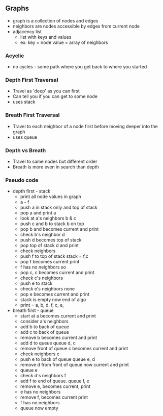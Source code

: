## Graphs

- graph is a collection of nodes and edges
- neighbors are nodes accessible by edges from current node
- adjacency list
  - list with keys and values
  - ex: key = node value = array of neighbors
### Acyclic 
  - no cycles - some path where you get back to where you started
### Depth First Traversal
- Travel as 'deep' as you can first
- Can tell you if you can get to some node
- uses stack
### Breath First Traversal
- Travel to each neighbor of a node first before moving deeper into the graph
- uses queue
### Depth vs Breath
- Travel to same nodes but different order
- Breath is more even in search than depth

### Pseudo code
- depth first - stack
  - print all node values in graph
  - a - f
  - push a in stack only and top of stack
  - pop a and print a
  - look at a's neighbors b & c
  - push c and b to stack b on top
  - pop b and becomes current and print
  - check b's neighbor d
  - push d becomes top of stack
  - pop top of stack d and print
  - check neighbors
  - push f to top of stack stack = f,c
  - pop f becomes current print
  - f has no neighbors so 
  - pop c, c becomes current and print
  - check c's neighbors
  - push e to stack
  - check e's neighbors none
  - pop e becomes current and print
  - stack is empty now end of algo
  - print = a, b, d, f, c, e,
- breath first - queue
  - start at a becomes current and print
  - consider a's neighbors
  - add b to back of queue
  - add c to back of queue
  - remove b becomes current and print
  - add d to queue queue d, c
  - remove front of queue c becomes current and print
  - check neighbors e
  - push e to back of queue queue e, d
  - remove d from front of queue now current and print
  - queue e
  - check d's neighbors f
  - add f to end of queue. queue f, e
  - remove e, becomes current, print
  - e has no neighbors
  - remove f, becomes current print
  - f has no neighbors
  - queue now empty